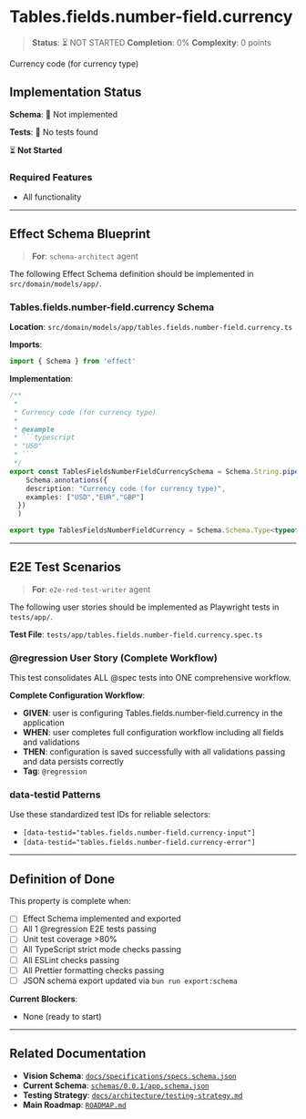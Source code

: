 # Tables.fields.number-field.currency

> **Status**: ⏳ NOT STARTED
> **Completion**: 0%
> **Complexity**: 0 points

Currency code (for currency type)

## Implementation Status

**Schema**: 🔴 Not implemented

**Tests**: 🔴 No tests found

⏳ **Not Started**

### Required Features

- All functionality

---

## Effect Schema Blueprint

> **For**: `schema-architect` agent

The following Effect Schema definition should be implemented in `src/domain/models/app/`.

### Tables.fields.number-field.currency Schema

**Location**: `src/domain/models/app/tables.fields.number-field.currency.ts`

**Imports**:

```typescript
import { Schema } from 'effect'
```

**Implementation**:

```typescript
/**
 * 
 * Currency code (for currency type)
 * 
 * @example
 * ```typescript
 * "USD"
 * ```
 */
export const TablesFieldsNumberFieldCurrencySchema = Schema.String.pipe(
    Schema.annotations({
    description: "Currency code (for currency type)",
    examples: ["USD","EUR","GBP"]
  })
  )

export type TablesFieldsNumberFieldCurrency = Schema.Schema.Type<typeof TablesFieldsNumberFieldCurrencySchema>
```

---

## E2E Test Scenarios

> **For**: `e2e-red-test-writer` agent

The following user stories should be implemented as Playwright tests in `tests/app/`.

**Test File**: `tests/app/tables.fields.number-field.currency.spec.ts`

### @regression User Story (Complete Workflow)

This test consolidates ALL @spec tests into ONE comprehensive workflow.

**Complete Configuration Workflow**:

- **GIVEN**: user is configuring Tables.fields.number-field.currency in the application
- **WHEN**: user completes full configuration workflow including all fields and validations
- **THEN**: configuration is saved successfully with all validations passing and data persists correctly
- **Tag**: `@regression`

### data-testid Patterns

Use these standardized test IDs for reliable selectors:

- `[data-testid="tables.fields.number-field.currency-input"]`
- `[data-testid="tables.fields.number-field.currency-error"]`

---

## Definition of Done

This property is complete when:

- [ ] Effect Schema implemented and exported
- [ ] All 1 @regression E2E tests passing
- [ ] Unit test coverage >80%
- [ ] All TypeScript strict mode checks passing
- [ ] All ESLint checks passing
- [ ] All Prettier formatting checks passing
- [ ] JSON schema export updated via `bun run export:schema`

**Current Blockers**:

- None (ready to start)

---

## Related Documentation

- **Vision Schema**: [`docs/specifications/specs.schema.json`](../specs.schema.json)
- **Current Schema**: [`schemas/0.0.1/app.schema.json`](../../schemas/0.0.1/app.schema.json)
- **Testing Strategy**: [`docs/architecture/testing-strategy.md`](../../architecture/testing-strategy.md)
- **Main Roadmap**: [`ROADMAP.md`](../../../ROADMAP.md)
